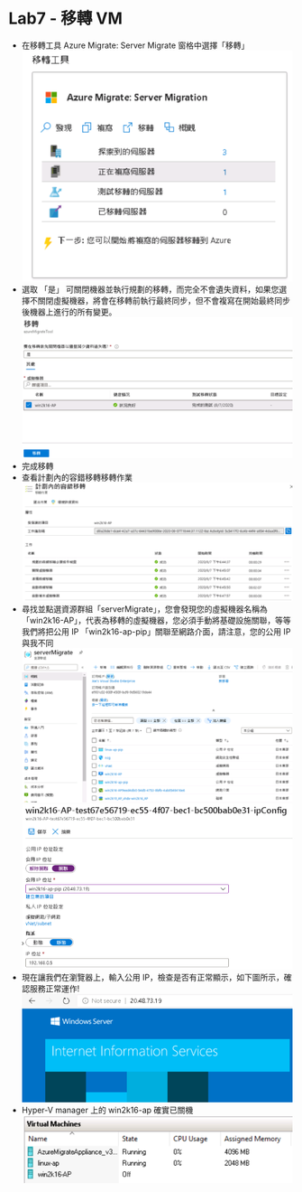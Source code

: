 # Lab7 - 移轉 VM
- 在移轉工具 Azure Migrate: Server Migrate 窗格中選擇「移轉」<br>
![GITHUB](image/replicationSetting21.PNG "replicationSetting21")<br>
- 選取 「是」 可關閉機器並執行規劃的移轉，而完全不會遺失資料，如果您選擇不關閉虛擬機器，將會在移轉前執行最終同步，但不會複寫在開始最終同步後機器上進行的所有變更。<br>
![GITHUB](image/replicationSetting22.PNG "replicationSetting22")<br>
- 完成移轉<br>
- 查看計劃內的容錯移轉移轉作業<br>
![GITHUB](image/replicationSetting23.PNG "replicationSetting23")<br>
- 尋找並點選資源群組「serverMigrate」，您會發現您的虛擬機器名稱為「win2k16-AP」，代表為移轉的虛擬機器，您必須手動將基礎設施關聯，等等我們將把公用 IP 「win2k16-ap-pip」關聯至網路介面，請注意，您的公用 IP 與我不同<br>
![GITHUB](image/replicationSetting24.PNG "replicationSetting24")<br>
![GITHUB](image/replicationSetting16.PNG "replicationSetting16")<br>
- 現在讓我們在瀏覽器上，輸入公用 IP，檢查是否有正常顯示，如下圖所示，確認服務正常運作!<br>
![GITHUB](image/replicationSetting17.PNG "replicationSetting17")<br>
- Hyper-V manager 上的 win2k16-ap 確實已關機<br>
![GITHUB](image/replicationSetting25.PNG "replicationSetting25")<br>
